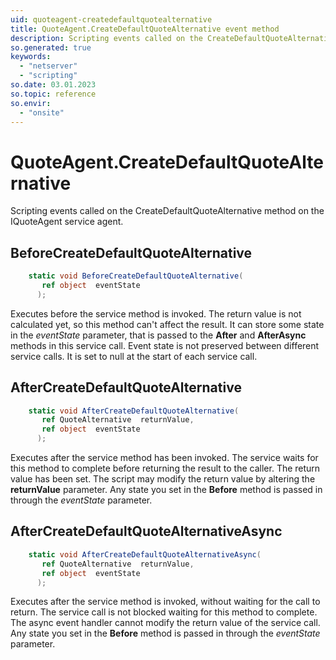 ```yaml
---
uid: quoteagent-createdefaultquotealternative
title: QuoteAgent.CreateDefaultQuoteAlternative event method
description: Scripting events called on the CreateDefaultQuoteAlternative method on the QuoteAgent service agent.
so.generated: true
keywords:
  - "netserver"
  - "scripting"
so.date: 03.01.2023
so.topic: reference
so.envir:
  - "onsite"
---
```

# QuoteAgent.CreateDefaultQuoteAlternative

Scripting events called on the <see cref='M:SuperOffice.CRM.Services.IQuoteAgent.CreateDefaultQuoteAlternative'>CreateDefaultQuoteAlternative</see> method on the <see cref='IQuoteAgent'>IQuoteAgent</see>  service agent.

## BeforeCreateDefaultQuoteAlternative
```cs
    static void BeforeCreateDefaultQuoteAlternative(
       ref object  eventState
      );
```
Executes before the service method is invoked.
The return value is not calculated yet, so this method can't affect the result.
It can store some state in the *eventState* parameter, that is passed to the **After** and **AfterAsync** methods in this service call.
Event state is not preserved between different service calls. It is set to null at the start of each service call.
## AfterCreateDefaultQuoteAlternative
```cs
    static void AfterCreateDefaultQuoteAlternative(
       ref QuoteAlternative  returnValue,
       ref object  eventState
      );
```
Executes after the service method has been invoked. The service waits for this method to complete before returning the result to the caller.
The return value has been set. The script may modify the return value by altering the **returnValue** parameter.
Any state you set in the **Before** method is passed in through the *eventState* parameter.
## AfterCreateDefaultQuoteAlternativeAsync
```cs
    static void AfterCreateDefaultQuoteAlternativeAsync(
       ref QuoteAlternative  returnValue,
       ref object  eventState
      );
```
Executes after the service method is invoked, without waiting for the call to return.
The service call is not blocked waiting for this method to complete.
The async event handler cannot modify the return value of the service call.
Any state you set in the **Before** method is passed in through the *eventState* parameter.

